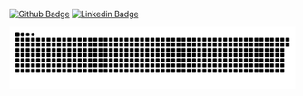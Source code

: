 [![Github Badge](https://img.shields.io/badge/-Github-000?style=flat-square&logo=Github&logoColor=white&link=https://github.com/lineprado98)](https://github.com/lineprado98)
[![Linkedin Badge](https://img.shields.io/badge/-LinkedIn-blue?style=flat-square&logo=Linkedin&logoColor=white&link=https://www.linkedin.com/in/aline-prado-2872a1156/)]( https://www.linkedin.com/in/aline-prado-2872a1156/)


<!-- <a target="_blank" href="https://github.com/lineprado98">
  <img height="180em" src="https://github-readme-stats.vercel.app/api?username=lineprado98&show_icons=true&include_all_commits=true&count_private=true&theme=dracula">
  <img height="180em" src="https://github-readme-stats.vercel.app/api/top-langs?username=lineprado98&show_icons=true&include_all_commits=true&layout=copact&count_private=true&theme=dracula">
  </a> -->

  
<div align="center">
  
  ![Snake animation](https://github.com/bwolfs2/bwolfs2/blob/output/github-contribution-grid-snake.svg)


</div>

